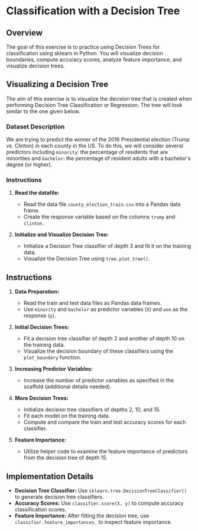 # Classification with a Decision Tree

## Overview

The goal of this exercise is to practice using Decision Trees for classification using sklearn in Python. You will visualize decision boundaries, compute accuracy scores, analyze feature importance, and visualize decision trees.

## Visualizing a Decision Tree

The aim of this exercise is to visualize the decision tree that is created when performing Decision Tree Classification or Regression. The tree will look similar to the one given below.

### Dataset Description

We are trying to predict the winner of the 2016 Presidential election (Trump vs. Clinton) in each county in the US. To do this, we will consider several predictors including `minority`: the percentage of residents that are minorities and `bachelor`: the percentage of resident adults with a bachelor's degree (or higher).

### Instructions

1. **Read the datafile:**
   - Read the data file `county_election_train.csv` into a Pandas data frame.
   - Create the response variable based on the columns `trump` and `clinton`.

2. **Initialize and Visualize Decision Tree:**
   - Initialize a Decision Tree classifier of depth 3 and fit it on the training data.
   - Visualize the Decision Tree using `tree.plot_tree()`.

## Instructions

1. **Data Preparation:**
   - Read the train and test data files as Pandas data frames.
   - Use `minority` and `bachelor` as predictor variables (`X`) and `won` as the response (`y`).

2. **Initial Decision Trees:**
   - Fit a decision tree classifier of depth 2 and another of depth 10 on the training data.
   - Visualize the decision boundary of these classifiers using the `plot_boundary` function.

3. **Increasing Predictor Variables:**
   - Increase the number of predictor variables as specified in the scaffold (additional details needed).

4. **More Decision Trees:**
   - Initialize decision tree classifiers of depths 2, 10, and 15.
   - Fit each model on the training data.
   - Compute and compare the train and test accuracy scores for each classifier.

5. **Feature Importance:**
   - Utilize helper code to examine the feature importance of predictors from the decision tree of depth 15.

## Implementation Details

- **Decision Tree Classifier:** Use `sklearn.tree.DecisionTreeClassifier()` to generate decision tree classifiers.
- **Accuracy Scores:** Use `classifier.score(X, y)` to compute accuracy classification scores.
- **Feature Importance:** After fitting the decision tree, use `classifier.feature_importances_` to inspect feature importance.
